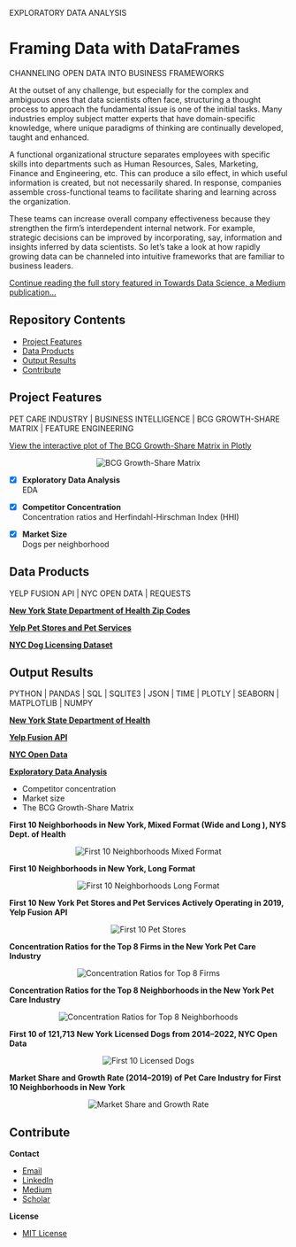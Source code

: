 EXPLORATORY DATA ANALYSIS
# Framing Data with DataFrames
CHANNELING OPEN DATA INTO BUSINESS FRAMEWORKS

At the outset of any challenge, but especially for the complex and ambiguous ones that data scientists often face, structuring a thought process to approach the fundamental issue is one of the initial tasks. Many industries employ subject matter experts that have domain-specific knowledge, where unique paradigms of thinking are continually developed, taught and enhanced.

A functional organizational structure separates employees with specific skills into departments such as Human Resources, Sales, Marketing, Finance and Engineering, etc. This can produce a silo effect, in which useful information is created, but not necessarily shared. In response, companies assemble cross-functional teams to facilitate sharing and learning across the organization.

These teams can increase overall company effectiveness because they strengthen the firm’s interdependent internal network. For example, strategic decisions can be improved by incorporating, say, information and insights inferred by data scientists. So let’s take a look at how rapidly growing data can be channeled into intuitive frameworks that are familiar to business leaders.

[Continue reading the full story featured in Towards Data Science, a Medium publication...](https://towardsdatascience.com/framing-data-with-dataframes-d9b7ce012be5?source=friends_link&sk=0866bef9af6443371ada8b3ed6753e67)

## Repository Contents

* [Project Features](#project-features)
* [Data Products](#data-products)
* [Output Results](#output-results)
* [Contribute](#contribute)

## Project Features
PET CARE INDUSTRY | BUSINESS INTELLIGENCE | BCG GROWTH-SHARE MATRIX | FEATURE ENGINEERING

[View the interactive plot of The BCG Growth-Share Matrix in Plotly](https://plot.ly/~adam.c.dick/2/growth-share-matrix-of-licensed-dogs-in-new-york-by-neighborhood/)

<p align="center">
  <img src="/img/01_Growth_Share_Matrix_of_Licensed_Dogs.jpeg" title="BCG Growth-Share Matrix">
</p>

- [x] **Exploratory Data Analysis**<br>
EDA
- [x] **Competitor Concentration**<br>
Concentration ratios and Herfindahl-Hirschman Index (HHI)
- [x] **Market Size**<br>
Dogs per neighborhood


## Data Products
YELP FUSION API | NYC OPEN DATA | REQUESTS

**[New York State Department of Health Zip Codes](https://www.health.ny.gov/statistics/cancer/registry/appendix/neighborhoods.htm)**

**[Yelp Pet Stores and Pet Services](https://www.yelp.com/fusion)**

**[NYC Dog Licensing Dataset](https://data.cityofnewyork.us/Health/NYC-Dog-Licensing-Dataset/nu7n-tubp)**

## Output Results
PYTHON | PANDAS | SQL | SQLITE3 | JSON | TIME | PLOTLY | SEABORN | MATPLOTLIB | NUMPY

**[New York State Department of Health](https://github.com/acdick/framing_data_with_dataframes/blob/master/src/01_Neighborhoods.ipynb)**

**[Yelp Fusion API](https://github.com/acdick/framing_data_with_dataframes/blob/master/src/02_Pet_Stores_and_Services.ipynb)**

**[NYC Open Data](https://github.com/acdick/framing_data_with_dataframes/blob/master/src/03_Dogs.ipynb)**

**[Exploratory Data Analysis](https://github.com/acdick/framing_data_with_dataframes/blob/master/src/04_Exploratory_Data_Analysis.ipynb)**
* Competitor concentration
* Market size
* The BCG Growth-Share Matrix

**First 10 Neighborhoods in New York, Mixed Format (Wide and Long ), NYS Dept. of Health**<br>

<p align="center">
  <img src="/img/02_First_10_Neighborhoods_Mixed_Format.png" title="First 10 Neighborhoods Mixed Format">
</p>

**First 10 Neighborhoods in New York, Long Format**<br>

<p align="center">
  <img src="/img/03_First_10_Neighborhoods_Long_Format.png" title="First 10 Neighborhoods Long Format">
</p>

**First 10 New York Pet Stores and Pet Services Actively Operating in 2019, Yelp Fusion API**<br>

<p align="center">
  <img src="/img/04_First_10_Pet_Stores.png" title="First 10 Pet Stores">
</p>

**Concentration Ratios for the Top 8 Firms in the New York Pet Care Industry**<br>

<p align="center">
  <img src="/img/05_Concentration_Ratios_for_Top_8_Firms.png" title="Concentration Ratios for Top 8 Firms">
</p>

**Concentration Ratios for the Top 8 Neighborhoods in the New York Pet Care Industry**<br>

<p align="center">
  <img src="/img/06_Concentration_Ratios_for_Top_8_Neighborhoods.png" title="Concentration Ratios for Top 8 Neighborhoods">
</p>

**First 10 of 121,713 New York Licensed Dogs from 2014–2022, NYC Open Data**<br>
<p align="center">
  <img src="/img/07_First_10_Licensed_Dogs.png" title="First 10 Licensed Dogs">
</p>

**Market Share and Growth Rate (2014–2019) of Pet Care Industry for First 10 Neighborhoods in New York**<br>

<p align="center">
  <img src="/img/08_Market_Share_and_Growth_Rate.png" title="Market Share and Growth Rate">
</p>

## Contribute

**Contact**
* [Email](mailto:adam.c.dick@gmail.com)
* [LinkedIn](https://www.linkedin.com/in/adamcdick/)
* [Medium](https://medium.com/@adam.c.dick)
* [Scholar](https://scholar.google.com/citations?user=eMO88ogAAAAJ&hl=en)

**License**
* [MIT License](https://github.com/acdick/framing_data_with_dataframes/blob/master/LICENSE)